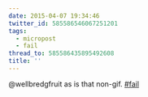 ```yaml
---
date: 2015-04-07 19:34:46
twitter_id: 585586546067251201
tags:
  - micropost
  - fail
thread_to: 585586435895492608
title: ''
---
```


@wellbredgfruit as is that non-gif. [#fail](https://twitter.com/hashtag/fail)
